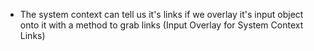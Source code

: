 - The system context can tell us it's links if we overlay it's input object onto it with a method to grab links (Input Overlay for System Context Links)